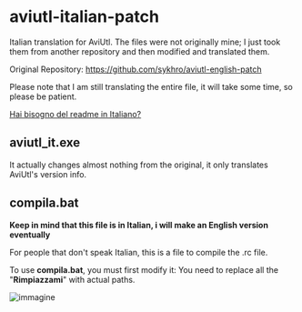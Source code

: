 # aviutl-italian-patch
Italian translation for AviUtl. The files were not originally mine; I just took them from another repository and then modified and translated them. 

Original Repository: https://github.com/sykhro/aviutl-english-patch 

Please note that I am still translating the entire file, it will take some time, so please be patient.

[Hai bisogno del readme in Italiano?](https://github.com/senwawa/aviutl-italian-patch/blob/master/README.md)

## aviutl_it.exe
It actually changes almost nothing from the original, it only translates AviUtl's version info.

## compila.bat
**Keep in mind that this file is in Italian, i will make an English version eventually**

For people that don't speak Italian, this is a file to compile the .rc file.

To use **compila.bat**, you must first modify it: 
You need to replace all the "**Rimpiazzami**" with actual paths.

![immagine](https://github.com/user-attachments/assets/8e79237b-fede-4340-b312-072490378913)

